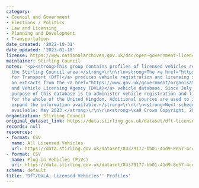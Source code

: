 ```yaml
---
category:
- Council and Government
- Elections / Politics
- Law and Licensing
- Planning and Development
- Transportation
date_created: '2022-10-31'
date_updated: '2023-01-18'
license: https://www.nationalarchives.gov.uk/doc/open-government-licence/version/3/
maintainer: Stirling Council
notes: '<p><strong>This group contains profiles of licensed vehicles registered within
  the Stirling Council area.</strong>\r\n\r\n<strong>The <a href="https://www.gov.uk/government/organisations/department-for-transport">Department
  for Transport (DfT)</a> produces vehicle registration and licensing statistics based
  on extracts from the <a href="https://www.gov.uk/government/organisations/driver-and-vehicle-licensing-agency">Driver
  and Vehicle Licensing Agency (DVLA)</a> vehicle database. Since July 2014, the main
  purpose of this database is to administer vehicle registration and licensing records
  for the whole of the United Kingdom. Additional sources are used to improve and
  expand the information available.</strong>\r\n\r\n<strong>Next scheduled update
  available: May 2023.</strong>\r\n\r\n<strong>\xa9 Crown Copyright, 2022</strong>\r\n</p>'
organization: Stirling Council
original_dataset_link: https://data.stirling.gov.uk/dataset/dft-licensed-vehicles-profiles
records: null
resources:
- format: CSV
  name: All Licensed Vehicles
  url: https://data.stirling.gov.uk/dataset/83379177-bb01-41d9-8e57-4cce880e37af/resource/e25b0f97-9cfe-4df3-9702-d0f6e1e3be15/download/20230118-stirling-council-dft-profile-of-licensed-vehicles-by-quarter-q3-2022.csv
- format: CSV
  name: Plug-in Vehicles (PiVs)
  url: https://data.stirling.gov.uk/dataset/83379177-bb01-41d9-8e57-4cce880e37af/resource/6a2cc819-dbf6-4e2b-9f47-b610dd426937/download/20230118-stirling-council-dft-profile-of-plug-in-vehicles-by-quarter-q3-2022.csv
schema: default
title: 'DfT/DVLA: Licensed Vehicles'' Profiles'
---
```

